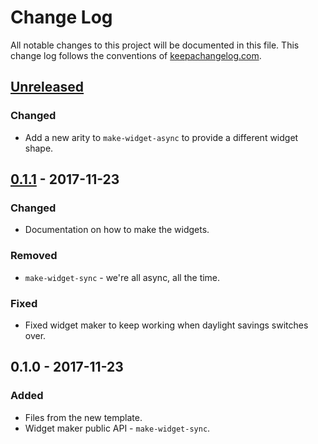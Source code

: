 # Change Log
All notable changes to this project will be documented in this file. This change log follows the conventions of [keepachangelog.com](http://keepachangelog.com/).

## [Unreleased]
### Changed
- Add a new arity to `make-widget-async` to provide a different widget shape.

## [0.1.1] - 2017-11-23
### Changed
- Documentation on how to make the widgets.

### Removed
- `make-widget-sync` - we're all async, all the time.

### Fixed
- Fixed widget maker to keep working when daylight savings switches over.

## 0.1.0 - 2017-11-23
### Added
- Files from the new template.
- Widget maker public API - `make-widget-sync`.

[Unreleased]: https://github.com/your-name/ml-db/compare/0.1.1...HEAD
[0.1.1]: https://github.com/your-name/ml-db/compare/0.1.0...0.1.1
